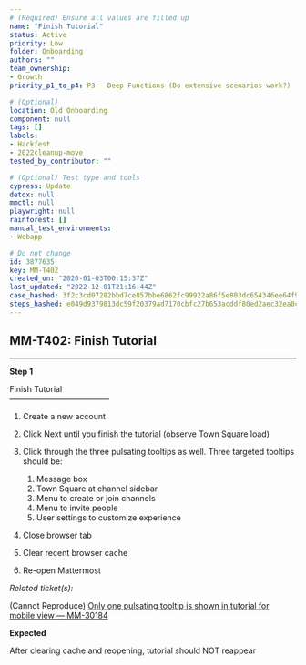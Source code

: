 ```yaml
---
# (Required) Ensure all values are filled up
name: "Finish Tutorial"
status: Active
priority: Low
folder: Onboarding
authors: ""
team_ownership: 
- Growth
priority_p1_to_p4: P3 - Deep Functions (Do extensive scenarios work?)

# (Optional)
location: Old Onboarding
component: null
tags: []
labels: 
- Hackfest
- 2022cleanup-move
tested_by_contributor: ""

# (Optional) Test type and tools
cypress: Update
detox: null
mmctl: null
playwright: null
rainforest: []
manual_test_environments:
- Webapp

# Do not change
id: 3877635
key: MM-T402
created_on: "2020-01-03T00:15:37Z"
last_updated: "2022-12-01T21:16:44Z"
case_hashed: 3f2c3cd07282bbd7ce857bbe6862fc99922a86f5e803dc654346ee64f9bb4f8669411d78114e26f05d38dfa5125c2e9d
steps_hashed: e049d9379813dc59f20379ad7170cbfc27b653acddf80ed2aec32ea0cf4afa2cdbe0dabee62a4a7a0cee6cfbb9203b8a
---
```


<!-- (Auto-generated) Based on frontmatter's "key" and "name" -->

## MM-T402: Finish Tutorial

---

**Step 1**

Finish Tutorial\
–––––––––––––––––––––––––

1. Create a new account

2. Click Next until you finish the tutorial (observe Town Square load)

3. Click through the three pulsating tooltips as well. Three targeted tooltips should be:

   1. Message box
   2. Town Square at channel sidebar
   3. Menu to create or join channels
   4. Menu to invite people
   5. User settings to customize experience

4. Close browser tab

5. Clear recent browser cache

6. Re-open Mattermost

_Related ticket(s):_

(Cannot Reproduce) [Only one pulsating tooltip is shown in tutorial for mobile view — MM-30184](https://mattermost.atlassian.net/browse/MM-30184)

**Expected**

After clearing cache and reopening, tutorial should NOT reappear
